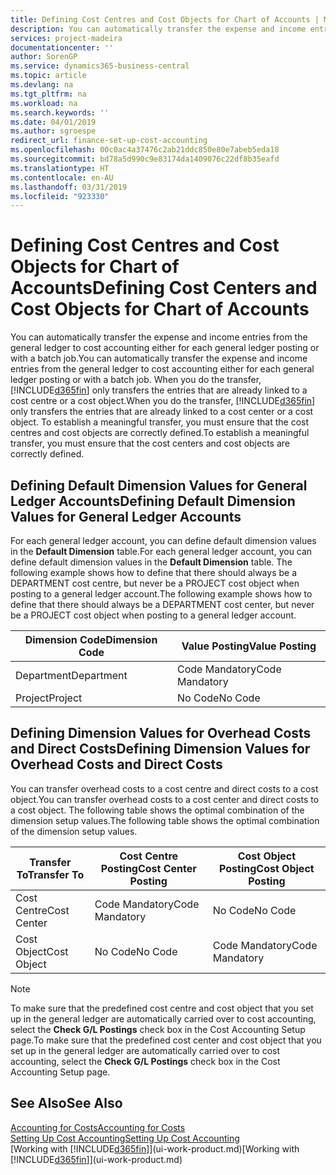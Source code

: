 ```yaml
---
title: Defining Cost Centres and Cost Objects for Chart of Accounts | Microsoft Docs
description: You can automatically transfer the expense and income entries from the general ledger to cost accounting either for each general ledger posting or with a batch job. When you do the transfer, the system only transfers the entries that are already linked to a cost centre or a cost object. To establish a meaningful transfer, you must ensure that the cost centres and cost objects are correctly defined.
services: project-madeira
documentationcenter: ''
author: SorenGP
ms.service: dynamics365-business-central
ms.topic: article
ms.devlang: na
ms.tgt_pltfrm: na
ms.workload: na
ms.search.keywords: ''
ms.date: 04/01/2019
ms.author: sgroespe
redirect_url: finance-set-up-cost-accounting
ms.openlocfilehash: 00c0ac4a37476c2ab21ddc850e80e7abeb5eda18
ms.sourcegitcommit: bd78a5d990c9e83174da1409076c22df8b35eafd
ms.translationtype: HT
ms.contentlocale: en-AU
ms.lasthandoff: 03/31/2019
ms.locfileid: "923330"
---
```

# <a name="defining-cost-centers-and-cost-objects-for-chart-of-accounts"></a><span data-ttu-id="5f794-105">Defining Cost Centres and Cost Objects for Chart of Accounts</span><span class="sxs-lookup"><span data-stu-id="5f794-105">Defining Cost Centers and Cost Objects for Chart of Accounts</span></span>
<span data-ttu-id="5f794-106">You can automatically transfer the expense and income entries from the general ledger to cost accounting either for each general ledger posting or with a batch job.</span><span class="sxs-lookup"><span data-stu-id="5f794-106">You can automatically transfer the expense and income entries from the general ledger to cost accounting either for each general ledger posting or with a batch job.</span></span> <span data-ttu-id="5f794-107">When you do the transfer, [!INCLUDE[d365fin](includes/d365fin_md.md)] only transfers the entries that are already linked to a cost centre or a cost object.</span><span class="sxs-lookup"><span data-stu-id="5f794-107">When you do the transfer, [!INCLUDE[d365fin](includes/d365fin_md.md)] only transfers the entries that are already linked to a cost center or a cost object.</span></span> <span data-ttu-id="5f794-108">To establish a meaningful transfer, you must ensure that the cost centres and cost objects are correctly defined.</span><span class="sxs-lookup"><span data-stu-id="5f794-108">To establish a meaningful transfer, you must ensure that the cost centers and cost objects are correctly defined.</span></span>  

## <a name="defining-default-dimension-values-for-general-ledger-accounts"></a><span data-ttu-id="5f794-109">Defining Default Dimension Values for General Ledger Accounts</span><span class="sxs-lookup"><span data-stu-id="5f794-109">Defining Default Dimension Values for General Ledger Accounts</span></span>  
<span data-ttu-id="5f794-110">For each general ledger account, you can define default dimension values in the **Default Dimension** table.</span><span class="sxs-lookup"><span data-stu-id="5f794-110">For each general ledger account, you can define default dimension values in the **Default Dimension** table.</span></span> <span data-ttu-id="5f794-111">The following example shows how to define that there should always be a DEPARTMENT cost centre, but never be a PROJECT cost object when posting to a general ledger account.</span><span class="sxs-lookup"><span data-stu-id="5f794-111">The following example shows how to define that there should always be a DEPARTMENT cost center, but never be a PROJECT cost object when posting to a general ledger account.</span></span>  

|<span data-ttu-id="5f794-112">**Dimension Code**</span><span class="sxs-lookup"><span data-stu-id="5f794-112">**Dimension Code**</span></span>|<span data-ttu-id="5f794-113">**Value Posting**</span><span class="sxs-lookup"><span data-stu-id="5f794-113">**Value Posting**</span></span>|  
|------------------------------------------|-----------------------------------------|  
|<span data-ttu-id="5f794-114">Department</span><span class="sxs-lookup"><span data-stu-id="5f794-114">Department</span></span>|<span data-ttu-id="5f794-115">Code Mandatory</span><span class="sxs-lookup"><span data-stu-id="5f794-115">Code Mandatory</span></span>|  
|<span data-ttu-id="5f794-116">Project</span><span class="sxs-lookup"><span data-stu-id="5f794-116">Project</span></span>|<span data-ttu-id="5f794-117">No Code</span><span class="sxs-lookup"><span data-stu-id="5f794-117">No Code</span></span>|  

## <a name="defining-dimension-values-for-overhead-costs-and-direct-costs"></a><span data-ttu-id="5f794-118">Defining Dimension Values for Overhead Costs and Direct Costs</span><span class="sxs-lookup"><span data-stu-id="5f794-118">Defining Dimension Values for Overhead Costs and Direct Costs</span></span>  
 <span data-ttu-id="5f794-119">You can transfer overhead costs to a cost centre and direct costs to a cost object.</span><span class="sxs-lookup"><span data-stu-id="5f794-119">You can transfer overhead costs to a cost center and direct costs to a cost object.</span></span> <span data-ttu-id="5f794-120">The following table shows the optimal combination of the dimension setup values.</span><span class="sxs-lookup"><span data-stu-id="5f794-120">The following table shows the optimal combination of the dimension setup values.</span></span>  

|<span data-ttu-id="5f794-121">Transfer To</span><span class="sxs-lookup"><span data-stu-id="5f794-121">Transfer To</span></span>|<span data-ttu-id="5f794-122">Cost Centre Posting</span><span class="sxs-lookup"><span data-stu-id="5f794-122">Cost Center Posting</span></span>|<span data-ttu-id="5f794-123">Cost Object Posting</span><span class="sxs-lookup"><span data-stu-id="5f794-123">Cost Object Posting</span></span>|  
|-----------------|-------------------------|-------------------------|  
|<span data-ttu-id="5f794-124">Cost Centre</span><span class="sxs-lookup"><span data-stu-id="5f794-124">Cost Center</span></span>|<span data-ttu-id="5f794-125">Code Mandatory</span><span class="sxs-lookup"><span data-stu-id="5f794-125">Code Mandatory</span></span>|<span data-ttu-id="5f794-126">No Code</span><span class="sxs-lookup"><span data-stu-id="5f794-126">No Code</span></span>|  
|<span data-ttu-id="5f794-127">Cost Object</span><span class="sxs-lookup"><span data-stu-id="5f794-127">Cost Object</span></span>|<span data-ttu-id="5f794-128">No Code</span><span class="sxs-lookup"><span data-stu-id="5f794-128">No Code</span></span>|<span data-ttu-id="5f794-129">Code Mandatory</span><span class="sxs-lookup"><span data-stu-id="5f794-129">Code Mandatory</span></span>|  

> [!NOTE]  
>  <span data-ttu-id="5f794-130">To make sure that the predefined cost centre and cost object that you set up in the general ledger are automatically carried over to cost accounting, select the **Check G/L Postings** check box in the Cost Accounting Setup page.</span><span class="sxs-lookup"><span data-stu-id="5f794-130">To make sure that the predefined cost center and cost object that you set up in the general ledger are automatically carried over to cost accounting, select the **Check G/L Postings** check box in the Cost Accounting Setup page.</span></span>  

## <a name="see-also"></a><span data-ttu-id="5f794-131">See Also</span><span class="sxs-lookup"><span data-stu-id="5f794-131">See Also</span></span>  
[<span data-ttu-id="5f794-132">Accounting for Costs</span><span class="sxs-lookup"><span data-stu-id="5f794-132">Accounting for Costs</span></span>](finance-manage-cost-accounting.md)  
[<span data-ttu-id="5f794-133">Setting Up Cost Accounting</span><span class="sxs-lookup"><span data-stu-id="5f794-133">Setting Up Cost Accounting</span></span>](finance-set-up-cost-accounting.md)  
<span data-ttu-id="5f794-134">[Working with [!INCLUDE[d365fin](includes/d365fin_md.md)]](ui-work-product.md)</span><span class="sxs-lookup"><span data-stu-id="5f794-134">[Working with [!INCLUDE[d365fin](includes/d365fin_md.md)]](ui-work-product.md)</span></span>

